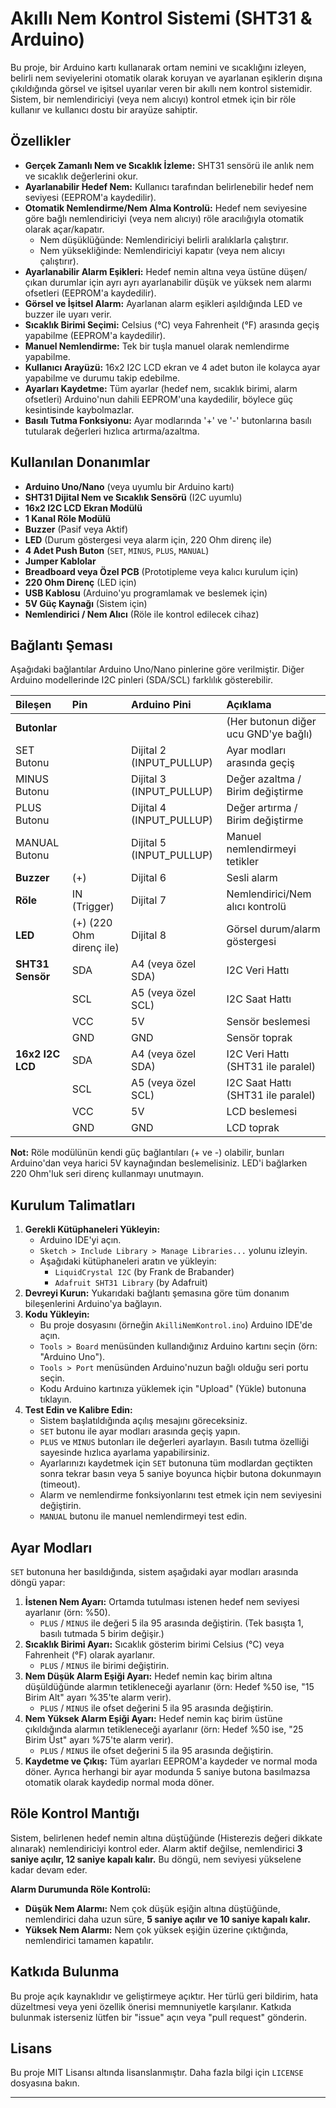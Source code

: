 # Akıllı Nem Kontrol Sistemi (SHT31 & Arduino)

Bu proje, bir Arduino kartı kullanarak ortam nemini ve sıcaklığını izleyen, belirli nem seviyelerini otomatik olarak koruyan ve ayarlanan eşiklerin dışına çıkıldığında görsel ve işitsel uyarılar veren bir akıllı nem kontrol sistemidir. Sistem, bir nemlendiriciyi (veya nem alıcıyı) kontrol etmek için bir röle kullanır ve kullanıcı dostu bir arayüze sahiptir.

## Özellikler

* **Gerçek Zamanlı Nem ve Sıcaklık İzleme:** SHT31 sensörü ile anlık nem ve sıcaklık değerlerini okur.
* **Ayarlanabilir Hedef Nem:** Kullanıcı tarafından belirlenebilir hedef nem seviyesi (EEPROM'a kaydedilir).
* **Otomatik Nemlendirme/Nem Alma Kontrolü:** Hedef nem seviyesine göre bağlı nemlendiriciyi (veya nem alıcıyı) röle aracılığıyla otomatik olarak açar/kapatır.
    * Nem düşüklüğünde: Nemlendiriciyi belirli aralıklarla çalıştırır.
    * Nem yüksekliğinde: Nemlendiriciyi kapatır (veya nem alıcıyı çalıştırır).
* **Ayarlanabilir Alarm Eşikleri:** Hedef nemin altına veya üstüne düşen/çıkan durumlar için ayrı ayrı ayarlanabilir düşük ve yüksek nem alarmı ofsetleri (EEPROM'a kaydedilir).
* **Görsel ve İşitsel Alarm:** Ayarlanan alarm eşikleri aşıldığında LED ve buzzer ile uyarı verir.
* **Sıcaklık Birimi Seçimi:** Celsius (°C) veya Fahrenheit (°F) arasında geçiş yapabilme (EEPROM'a kaydedilir).
* **Manuel Nemlendirme:** Tek bir tuşla manuel olarak nemlendirme yapabilme.
* **Kullanıcı Arayüzü:** 16x2 I2C LCD ekran ve 4 adet buton ile kolayca ayar yapabilme ve durumu takip edebilme.
* **Ayarları Kaydetme:** Tüm ayarlar (hedef nem, sıcaklık birimi, alarm ofsetleri) Arduino'nun dahili EEPROM'una kaydedilir, böylece güç kesintisinde kaybolmazlar.
* **Basılı Tutma Fonksiyonu:** Ayar modlarında '+' ve '-' butonlarına basılı tutularak değerleri hızlıca artırma/azaltma.

## Kullanılan Donanımlar

* **Arduino Uno/Nano** (veya uyumlu bir Arduino kartı)
* **SHT31 Dijital Nem ve Sıcaklık Sensörü** (I2C uyumlu)
* **16x2 I2C LCD Ekran Modülü**
* **1 Kanal Röle Modülü**
* **Buzzer** (Pasif veya Aktif)
* **LED** (Durum göstergesi veya alarm için, 220 Ohm direnç ile)
* **4 Adet Push Buton** (`SET`, `MINUS`, `PLUS`, `MANUAL`)
* **Jumper Kablolar**
* **Breadboard veya Özel PCB** (Prototipleme veya kalıcı kurulum için)
* **220 Ohm Direnç** (LED için)
* **USB Kablosu** (Arduino'yu programlamak ve beslemek için)
* **5V Güç Kaynağı** (Sistem için)
* **Nemlendirici / Nem Alıcı** (Röle ile kontrol edilecek cihaz)

## Bağlantı Şeması

Aşağıdaki bağlantılar Arduino Uno/Nano pinlerine göre verilmiştir. Diğer Arduino modellerinde I2C pinleri (SDA/SCL) farklılık gösterebilir.

| Bileşen            | Pin                     | Arduino Pini         | Açıklama                                       |
| :----------------- | :---------------------- | :------------------- | :--------------------------------------------- |
| **Butonlar** |                         |                      | (Her butonun diğer ucu GND'ye bağlı)          |
| SET Butonu         |                         | Dijital 2 (INPUT_PULLUP) | Ayar modları arasında geçiş                   |
| MINUS Butonu       |                         | Dijital 3 (INPUT_PULLUP) | Değer azaltma / Birim değiştirme             |
| PLUS Butonu        |                         | Dijital 4 (INPUT_PULLUP) | Değer artırma / Birim değiştirme              |
| MANUAL Butonu      |                         | Dijital 5 (INPUT_PULLUP) | Manuel nemlendirmeyi tetikler                   |
| **Buzzer** | (+)                     | Dijital 6            | Sesli alarm                                    |
| **Röle** | IN (Trigger)            | Dijital 7            | Nemlendirici/Nem alıcı kontrolü                |
| **LED** | (+) (220 Ohm direnç ile)| Dijital 8            | Görsel durum/alarm göstergesi                  |
| **SHT31 Sensör** | SDA                     | A4 (veya özel SDA)   | I2C Veri Hattı                                 |
|                    | SCL                     | A5 (veya özel SCL)   | I2C Saat Hattı                                 |
|                    | VCC                     | 5V                   | Sensör beslemesi                               |
|                    | GND                     | GND                  | Sensör toprak                                  |
| **16x2 I2C LCD** | SDA                     | A4 (veya özel SDA)   | I2C Veri Hattı (SHT31 ile paralel)             |
|                    | SCL                     | A5 (veya özel SCL)   | I2C Saat Hattı (SHT31 ile paralel)             |
|                    | VCC                     | 5V                   | LCD beslemesi                                  |
|                    | GND                     | GND                  | LCD toprak                                     |

**Not:** Röle modülünün kendi güç bağlantıları (+ ve -) olabilir, bunları Arduino'dan veya harici 5V kaynağından beslemelisiniz. LED'i bağlarken 220 Ohm'luk seri direnç kullanmayı unutmayın.

## Kurulum Talimatları

1.  **Gerekli Kütüphaneleri Yükleyin:**
    * Arduino IDE'yi açın.
    * `Sketch > Include Library > Manage Libraries...` yolunu izleyin.
    * Aşağıdaki kütüphaneleri aratın ve yükleyin:
        * `LiquidCrystal I2C` (by Frank de Brabander)
        * `Adafruit SHT31 Library` (by Adafruit)
2.  **Devreyi Kurun:** Yukarıdaki bağlantı şemasına göre tüm donanım bileşenlerini Arduino'ya bağlayın.
3.  **Kodu Yükleyin:**
    * Bu proje dosyasını (örneğin `AkilliNemKontrol.ino`) Arduino IDE'de açın.
    * `Tools > Board` menüsünden kullandığınız Arduino kartını seçin (örn: "Arduino Uno").
    * `Tools > Port` menüsünden Arduino'nuzun bağlı olduğu seri portu seçin.
    * Kodu Arduino kartınıza yüklemek için "Upload" (Yükle) butonuna tıklayın.
4.  **Test Edin ve Kalibre Edin:**
    * Sistem başlatıldığında açılış mesajını göreceksiniz.
    * `SET` butonu ile ayar modları arasında geçiş yapın.
    * `PLUS` ve `MINUS` butonları ile değerleri ayarlayın. Basılı tutma özelliği sayesinde hızlıca ayarlama yapabilirsiniz.
    * Ayarlarınızı kaydetmek için `SET` butonuna tüm modlardan geçtikten sonra tekrar basın veya 5 saniye boyunca hiçbir butona dokunmayın (timeout).
    * Alarm ve nemlendirme fonksiyonlarını test etmek için nem seviyesini değiştirin.
    * `MANUAL` butonu ile manuel nemlendirmeyi test edin.

## Ayar Modları

`SET` butonuna her basıldığında, sistem aşağıdaki ayar modları arasında döngü yapar:

1.  **İstenen Nem Ayarı:** Ortamda tutulması istenen hedef nem seviyesi ayarlanır (örn: %50).
    * `PLUS` / `MINUS` ile değeri 5 ila 95 arasında değiştirin. (Tek basışta 1, basılı tutmada 5 birim değişir.)
2.  **Sıcaklık Birimi Ayarı:** Sıcaklık gösterim birimi Celsius (°C) veya Fahrenheit (°F) olarak ayarlanır.
    * `PLUS` / `MINUS` ile birimi değiştirin.
3.  **Nem Düşük Alarm Eşiği Ayarı:** Hedef nemin kaç birim altına düşüldüğünde alarmın tetikleneceği ayarlanır (örn: Hedef %50 ise, "15 Birim Alt" ayarı %35'te alarm verir).
    * `PLUS` / `MINUS` ile ofset değerini 5 ila 95 arasında değiştirin.
4.  **Nem Yüksek Alarm Eşiği Ayarı:** Hedef nemin kaç birim üstüne çıkıldığında alarmın tetikleneceği ayarlanır (örn: Hedef %50 ise, "25 Birim Üst" ayarı %75'te alarm verir).
    * `PLUS` / `MINUS` ile ofset değerini 5 ila 95 arasında değiştirin.
5.  **Kaydetme ve Çıkış:** Tüm ayarları EEPROM'a kaydeder ve normal moda döner. Ayrıca herhangi bir ayar modunda 5 saniye butona basılmazsa otomatik olarak kaydedip normal moda döner.

## Röle Kontrol Mantığı

Sistem, belirlenen hedef nemin altına düştüğünde (Histerezis değeri dikkate alınarak) nemlendiriciyi kontrol eder. Alarm aktif değilse, nemlendirici **3 saniye açılır, 12 saniye kapalı kalır.** Bu döngü, nem seviyesi yükselene kadar devam eder.

**Alarm Durumunda Röle Kontrolü:**

* **Düşük Nem Alarmı:** Nem çok düşük eşiğin altına düştüğünde, nemlendirici daha uzun süre, **5 saniye açılır ve 10 saniye kapalı kalır.**
* **Yüksek Nem Alarmı:** Nem çok yüksek eşiğin üzerine çıktığında, nemlendirici tamamen kapatılır.

## Katkıda Bulunma

Bu proje açık kaynaklıdır ve geliştirmeye açıktır. Her türlü geri bildirim, hata düzeltmesi veya yeni özellik önerisi memnuniyetle karşılanır. Katkıda bulunmak isterseniz lütfen bir "issue" açın veya "pull request" gönderin.

## Lisans

Bu proje MIT Lisansı altında lisanslanmıştır. Daha fazla bilgi için `LICENSE` dosyasına bakın.

---